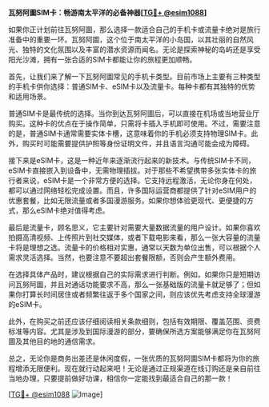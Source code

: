**瓦努阿圖SIM卡：畅游南太平洋的必备神器[[TG💪+ @esim1088](https://t.me/s/esim1088)]**

如果你正计划前往瓦努阿圖，那么选择一款适合自己的手机卡或流量卡绝对是旅行准备中的重要一环。瓦努阿圖，这个位于南太平洋的小岛国，以其壮丽的自然风光、独特的文化氛围以及丰富的潜水资源而闻名。无论是探索神秘的岛屿还是享受阳光沙滩，拥有一张合适的SIM卡都能让你的旅程更加顺畅。

首先，让我们来了解一下瓦努阿圖常见的手机卡类型。目前市场上主要有三种类型的手机卡供你选择：普通SIM卡、eSIM卡以及流量卡。每种卡都有其独特的优势和适用场景。

普通SIM卡是最传统的选择。当你到达瓦努阿圖后，可以直接在机场或当地营业厅购买。这种卡的优点在于操作简单，只需将卡插入手机即可使用。不过，需要注意的是，普通SIM卡通常需要实体卡槽，这意味着你的手机必须支持物理SIM卡。此外，购买时可能需要提供护照等身份证明文件，并且语言沟通可能会成为障碍。

接下来是eSIM卡，这是一种近年来逐渐流行起来的新技术。与传统SIM卡不同，eSIM卡直接嵌入到设备中，无需物理插拔。对于那些不希望携带多张实体卡的旅行者来说，eSIM卡是一个非常方便的选择。它支持远程激活，无论你身在何处，都可以通过网络轻松完成设置。而且，许多国际运营商都提供了针对eSIM用户的优惠套餐，比如无限流量或者多国漫游服务。如果你想体验更现代、更便捷的方式，那么eSIM卡绝对值得考虑。

最后是流量卡，顾名思义，它主要针对需要大量数据流量的用户设计。如果你喜欢拍摄高清视频、上传照片到社交媒体，或者下载电影来看，那么一张大容量的流量卡将是理想之选。流量卡的价格相对实惠，通常以天数为单位出售，可以根据个人需求灵活选择。当然，也要注意不要超出套餐限额，否则会产生额外费用。

在选择具体产品时，建议根据自己的实际需求进行判断。例如，如果你只是短期访问瓦努阿圖，并且对通话功能要求不高，那么一张基础版的流量卡就足够了；但如果你打算长时间居住或者频繁往返于多个国家之间，则应该优先考虑支持全球漫游的eSIM卡。

此外，在购买之前还应该仔细阅读相关条款细则，包括有效期限、覆盖范围、资费标准等内容。尤其是涉及到国际漫游的部分，要确保所选方案能够满足你在瓦努阿圖及其他目的地的通信需求。

总之，无论你是商务出差还是休闲度假，一张优质的瓦努阿圖SIM卡都将为你的旅程增添无限便利。现在就行动起来吧！无论是通过正规渠道在线订购还是亲自前往当地办理，只要提前做好功课，相信你一定能找到最适合自己的那一款！

[[TG💪+ @esim1088](https://t.me/s/esim1088) ![Image](https://i.postimg.cc/4NQfJmqS/Snipaste-2025-05-13-00-14-12.png)]